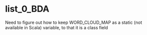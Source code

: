 # list_0_BDA
Need to figure out how to keep WORD_CLOUD_MAP as a static (not available in Scala) variable, to that it is a class field
